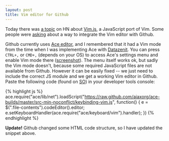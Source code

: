 ```yaml
---
layout: post
title: Vim editor for Github
---
```

Today there was [a topic](https://news.ycombinator.com/item?id=6899072) on HN about [Vim.js](http://coolwanglu.github.io/vim.js/web/vim.html), a JavaScript port of Vim. Some people were [asking](https://news.ycombinator.com/item?id=6899374) about a way to integrate the Vim editor with Github.

Github currently uses [Ace editor](http://ace.c9.io/), and I remembered that it had a Vim mode from the time when I was implementing Ace with [Datazenit](http://datazenit.com). You can press ``CTRL+,`` or ``CMD+,`` (depends on your OS) to access Ace's settings menu and enable Vim mode there ([screenshot](https://www.dropbox.com/s/69m9u12d0696vb0/Screenshot%202013-12-13%2013.54.24.PNG)). The menu itself works ok, but sadly the Vim mode doesn't, because some required JavaScript files are not available from Github. However it can be easily fixed -- we just need to include the correct JS module and we get a working Vim editor in Github. Paste the following code (found on [SO](http://stackoverflow.com/questions/15485153/enable-vim-mode-in-gist-ace-editor)) in your developer tools console:

{% highlight js %}
ace.require("ace/lib/net").loadScript("https://raw.github.com/ajaxorg/ace-builds/master/src-min-noconflict/keybinding-vim.js", function() { 
  e = $(".file-contents").codeEditor().editor;
  e.setKeyboardHandler(ace.require("ace/keyboard/vim").handler); 
})
{% endhighlight %}

<b>Update!</b> Github changed some HTML code structure, so I have updated the snippet above.

